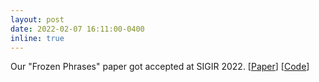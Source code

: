 ```yaml
---
layout: post
date: 2022-02-07 16:11:00-0400
inline: true
---
```


Our "Frozen Phrases" paper got accepted at SIGIR 2022. [[Paper](https://doi.org/10.1145/3477495.3531793)] [[Code](https://github.com/Aashena/Frozen-Phrases)]
